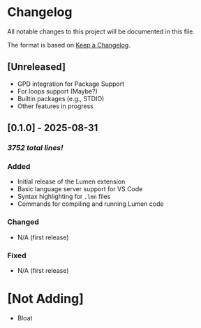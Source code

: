 # Changelog

All notable changes to this project will be documented in this file.

The format is based on [Keep a Changelog](https://keepachangelog.com/en/1.0.0/).

## [Unreleased]
- GPD integration for Package Support
- For loops support (Maybe?)
- Builtin packages (e.g., STDIO)
- Other features in progress

## [0.1.0] - 2025-08-31
### *3752 total lines!*
### Added
- Initial release of the Lumen extension
- Basic language server support for VS Code
- Syntax highlighting for `.lmn` files
- Commands for compiling and running Lumen code

### Changed
- N/A (first release)

### Fixed
- N/A (first release)


# [Not Adding]
- Bloat
